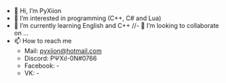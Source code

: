 - 👋 Hi, I’m PyXiion
- 👀 I’m interested in programming (C++, C# and Lua)
- 🌱 I’m currently learning English and C++
//- 💞️ I’m looking to collaborate on ...
- 📫 How to reach me
  - Mail: pyxiion@hotmail.com
  - Discord: PΨXιI-0N#0766
  - Facebook: -
  - VK: -

<!---
PyXiion/PyXiion is a ✨ special ✨ repository because its `README.md` (this file) appears on your GitHub profile.
You can click the Preview link to take a look at your changes.
--->
